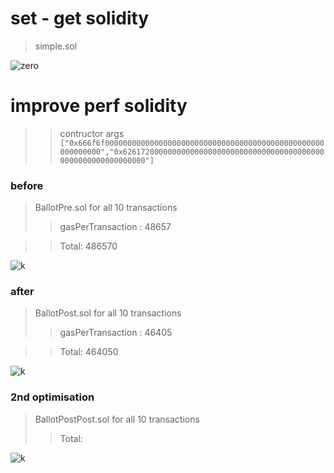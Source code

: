 
# set - get solidity

> simple.sol

![zero](https://github.com/alienflip/zku/blob/main/week_0/Screenshot%20(16).png)

# improve perf solidity

>> contructor args `["0x666f6f0000000000000000000000000000000000000000000000000000000000","0x6261720000000000000000000000000000000000000000000000000000000000"]`

### before

> BallotPre.sol
> for all 10 transactions 
>> gasPerTransaction : 48657 

>> Total: 486570

![k](https://github.com/alienflip/zku/blob/main/week_0/Screenshot%20(26).png)

### after

> BallotPost.sol
> for all 10 transactions 
>> gasPerTransaction : 46405 

>> Total: 464050

![k](https://github.com/alienflip/zku/blob/main/week_0/Screenshot%20(24).png)

### 2nd optimisation

> BallotPostPost.sol
> for all 10 transactions 
>> Total: 

![k]()


